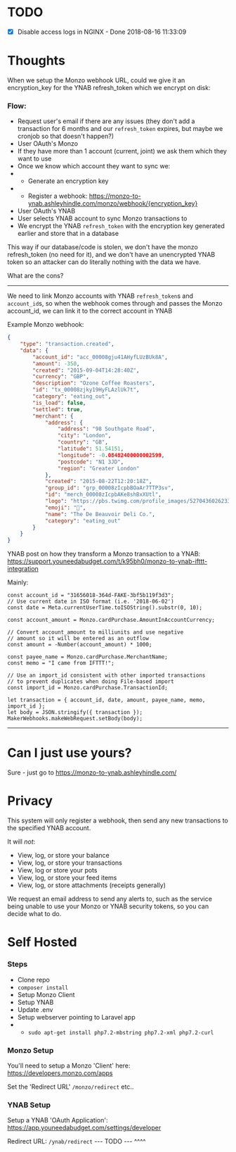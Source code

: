 # TODO
* [x] Disable access logs in NGINX - Done 2018-08-16 11:33:09

# Thoughts

When we setup the Monzo webhook URL, could we give it an encryption_key for the YNAB refresh_token which we encrypt on disk:

### Flow:
* Request user's email if there are any issues (they don't add a transaction for 6 months and our `refresh_token` expires, but maybe we cronjob so that doesn't happen?)
* User OAuth's Monzo
* If they have more than 1 account (current, joint) we ask them which they want to use
* Once we know which account they want to sync we:
* * Generate an encryption key
* * Register a webhook: https://monzo-to-ynab.ashleyhindle.com/monzo/webhook/{encryption_key}
* User OAuth's YNAB
* User selects YNAB account to sync Monzo transactions to
* We encrypt the YNAB `refresh_token` with the encryption key generated earlier and store that in a database

This way if our database/code is stolen, we don't have the monzo refresh_token (no need for it), and we don't have an unencrypted YNAB token so an attacker can do literally nothing with the data we have.

What are the cons? 

---

We need to link Monzo accounts with YNAB `refresh_token`s and `account_id`s, so when the webhook comes through and passes the Monzo account_id, we can link it to the correct account in YNAB

Example Monzo webhook:

```json
{
    "type": "transaction.created",
    "data": {
        "account_id": "acc_00008gju41AHyfLUzBUk8A",
        "amount": -350,
        "created": "2015-09-04T14:28:40Z",
        "currency": "GBP",
        "description": "Ozone Coffee Roasters",
        "id": "tx_00008zjky19HyFLAzlUk7t",
        "category": "eating_out",
        "is_load": false,
        "settled": true,
        "merchant": {
            "address": {
                "address": "98 Southgate Road",
                "city": "London",
                "country": "GB",
                "latitude": 51.54151,
                "longitude": -0.08482400000002599,
                "postcode": "N1 3JD",
                "region": "Greater London"
            },
            "created": "2015-08-22T12:20:18Z",
            "group_id": "grp_00008zIcpbBOaAr7TTP3sv",
            "id": "merch_00008zIcpbAKe8shBxXUtl",
            "logo": "https://pbs.twimg.com/profile_images/527043602623389696/68_SgUWJ.jpeg",
            "emoji": "🍞",
            "name": "The De Beauvoir Deli Co.",
            "category": "eating_out"
        }
    }
}
```

YNAB post on how they transform a Monzo transaction to a YNAB: https://support.youneedabudget.com/t/k95bh0/monzo-to-ynab-ifttt-integration

Mainly:
```ecmascript 6
const account_id = "31656018-364d-FAKE-3bf5b119f3d3";
// Use current date in ISO format (i.e. '2018-06-02')
const date = Meta.currentUserTime.toISOString().substr(0, 10);

const account_amount = Monzo.cardPurchase.AmountInAccountCurrency;

// Convert account_amount to milliunits and use negative
// amount so it will be entered as an outflow
const amount = -Number(account_amount) * 1000;

const payee_name = Monzo.cardPurchase.MerchantName;
const memo = "I came from IFTTT!";

// Use an import_id consistent with other imported transactions
// to prevent duplicates when doing File-based import
const import_id = Monzo.cardPurchase.TransactionId;

let transaction = { account_id, date, amount, payee_name, memo, import_id };
let body = JSON.stringify({ transaction });
MakerWebhooks.makeWebRequest.setBody(body);
```

---

# Can I just use yours?

Sure - just go to https://monzo-to-ynab.ashleyhindle.com/

# Privacy

This system will only register a webhook, then send any new transactions to the specified YNAB account.

It will _not_:
- View, log, or store your balance
- View, log, or store your transactions
- View, log or store your pots
- View, log, or store your feed items
- View, log, or store attachments (receipts generally)

We request an email address to send any alerts to, such as the service being unable to use your Monzo or YNAB security tokens, so you can decide what to do.

# Self Hosted

### Steps

- Clone repo
- `composer install`
- Setup Monzo Client
- Setup YNAB
- Update .env
- Setup webserver pointing to Laravel app
- - `sudo apt-get install php7.2-mbstring php7.2-xml php7.2-curl`

### Monzo Setup

You'll need to setup a Monzo 'Client' here: https://developers.monzo.com/apps

Set the 'Redirect URL' `/monzo/redirect`
etc..


### YNAB Setup

Setup a YNAB 'OAuth Application': https://app.youneedabudget.com/settings/developer

Redirect URL: `/ynab/redirect`
--- TODO --- ^^^^
